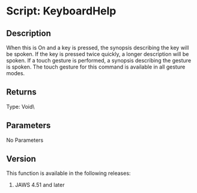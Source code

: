 # Script: KeyboardHelp

## Description

When this is On and a key is pressed, the synopsis describing the key
will be spoken. If the key is pressed twice quickly, a longer
description will be spoken. If a touch gesture is performed, a synopsis
describing the gesture is spoken. The touch gesture for this command is
available in all gesture modes.

## Returns

Type: Void\

## Parameters

No Parameters

## Version

This function is available in the following releases:

1.  JAWS 4.51 and later
